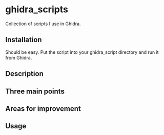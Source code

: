 # ghidra_scripts
Collection of scripts I use in Ghidra. 

## Installation
Should be easy. Put the script into your ghidra_script directory and run it from Ghidra. 

## Description

## Three main points

## Areas for improvement

## Usage


